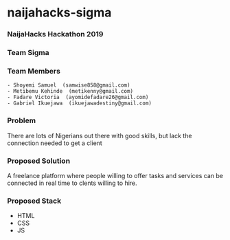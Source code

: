 # naijahacks-sigma

### NaijaHacks Hackathon 2019

### Team Sigma

### Team Members
	- Shoyemi Samuel  (samwise858@gmail.com)
	- Metibemu Kehinde  (metikenny@gmail.com)
	- Fadare Victoria  (ayomidefadare26@gmail.com)
	- Gabriel Ikuejawa  (ikuejawadestiny@gmail.com)

### Problem
There are lots of Nigerians out there with good skills, but lack the connection needed to get a client

### Proposed Solution
A freelance platform where people willing to offer tasks and services can be connected in real time to clents willing to hire.

### Proposed Stack
- HTML
- CSS
- JS

